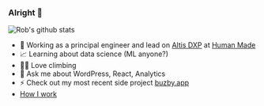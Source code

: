 ### Alright 👋

![Rob's github stats](https://github-readme-stats.vercel.app/api?username=roborourke&theme=dark&show_icons=true)

- 🚀 Working as a principal engineer and lead on [Altis DXP](https://www.altis-dxp.com) at [Human Made](https://humanmade.com)
- 📈 Learning about data science (ML anyone?)
- 🧗‍♂️ Love climbing
- 💬 Ask me about WordPress, React, Analytics
- ⚡️ Check out my most recent side project [buzby.app](https://buzby.app)
- [How I work](./how-i-work.md)
